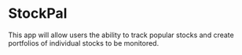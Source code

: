 # StockPal
This app will allow users the ability to track popular stocks and create portfolios of individual stocks to be monitored. 
